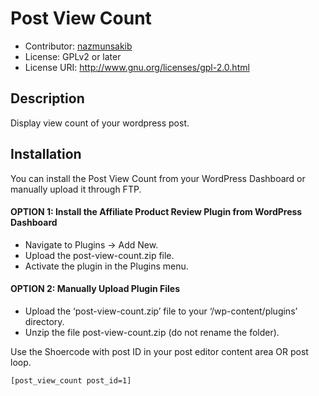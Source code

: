 # Post View Count

- Contributor: [nazmunsakib](https://github.com/nazmunsakib/)
- License: GPLv2 or later
- License URI: http://www.gnu.org/licenses/gpl-2.0.html

## Description

Display view count of your wordpress post.

## Installation

You can install the Post View Count from your WordPress Dashboard or manually upload it through FTP.

#### OPTION 1: Install the Affiliate Product Review Plugin from WordPress Dashboard

- Navigate to Plugins -> Add New.
- Upload the post-view-count.zip file.
- Activate the plugin in the Plugins menu.

#### OPTION 2: Manually Upload Plugin Files

- Upload the ‘post-view-count.zip’ file to your ‘/wp-content/plugins’ directory.
- Unzip the file post-view-count.zip (do not rename the folder).

Use the Shoercode with post ID in your post editor content area OR post loop.

```bash
[post_view_count post_id=1]
```
